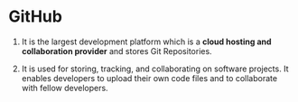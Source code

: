  # GitHub
 
1. It is the largest development platform which is a **cloud hosting and collaboration provider** and stores Git Repositories.
 
2. It is used for storing, tracking, and collaborating on software projects. It enables developers to upload their own code files and to collaborate with fellow developers.
 
